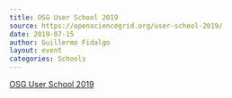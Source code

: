 ```yaml
---
title: OSG User School 2019
source: https://opensciencegrid.org/user-school-2019/
date: 2019-07-15
author: Guillermo Fidalgo
layout: event
categories: Schools
---
```

[OSG User School 2019](https://opensciencegrid.org/user-school-2019/)
